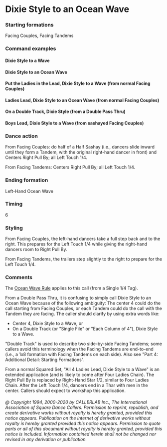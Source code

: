 
# Dixie Style to an Ocean Wave

### Starting formations

Facing Couples, Facing Tandems

### Command examples

#### Dixie Style to a Wave
#### Dixie Style to an Ocean Wave
#### Put the Ladies in the Lead, Dixie Style to a Wave (from normal Facing Couples)
#### Ladies Lead, Dixie Style to an Ocean Wave (from normal Facing Couples)
#### On a Double Track, Dixie Style (from a Double Pass Thru)
#### Boys Lead, Dixie Style to a Wave (from sashayed Facing Couples)

### Dance action

From Facing Couples: do half of a Half Sashay (i.e., dancers slide inward until 
they form a Tandem, with the original right-hand dancer in front)
and Centers Right Pull By; all Left Touch 1/4.

From Facing Tandems: Centers Right Pull By; all Left Touch 1/4.

### Ending formation

Left-Hand Ocean Wave

### Timing

6

### Styling

From Facing Couples, the left-hand dancers take a full step back and to the right. This prepares for the Left Touch 1/4 while giving the right-hand dancers room to Right Pull By.

From Facing Tandems, the trailers step slightly to the right to prepare for the Left Touch 1/4.

### Comments

The [Ocean Wave Rule](../b2/ocean_wave_rule.md) applies to this call (from a Single 1/4 Tag).

From a Double Pass Thru, it is confusing to simply call Dixie Style to an Ocean Wave because of the following ambiguity: The center 4 could do the call starting from Facing Couples, or each Tandem could do the call with the Tandem they are facing. The caller should clarify by using extra words like:
- Center 4, Dixie Style to a Wave, or
- On a Double Track (or "Single File" or "Each Column of 4"), Dixie Style to a Wave.

"Double Track" is used to describe two side-by-side Facing Tandems; some callers avoid this terminology when the Facing Tandems are end-to-end (i.e., a 1x8 formation with Facing Tandems on each side). Also see "Part 4: Additional Detail: Starting Formations".

From a normal Squared Set, "All 4 Ladies Lead, Dixie Style to a Wave" is an extended application (and is likely to come after Four Ladies Chain). The Right Pull By is replaced by Right-Hand Star 1/2, similar to Four Ladies Chain. After the Left Touch 1/4, dancers end in a Thar with men in the center. Callers should expect to workshop this application.

###### @ Copyright 1994, 2000-2020 by CALLERLAB Inc., The International Association of Square Dance Callers. Permission to reprint, republish, and create derivative works without royalty is hereby granted, provided this notice appears. Publication on the Internet of derivative works without royalty is hereby granted provided this notice appears. Permission to quote parts or all of this document without royalty is hereby granted, provided this notice is included. Information contained herein shall not be changed nor revised in any derivation or publication.
